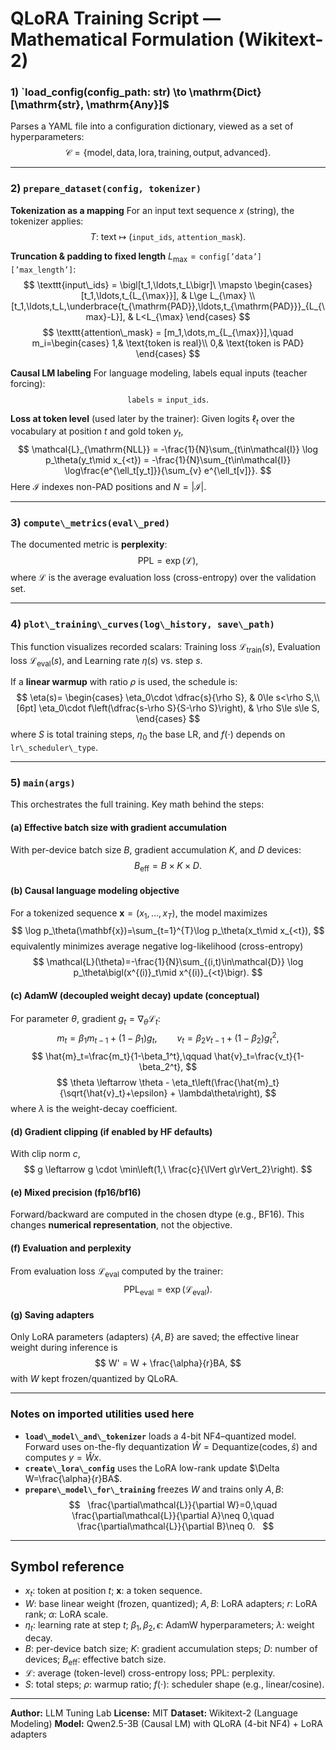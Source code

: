# QLoRA Training Script — Mathematical Formulation (Wikitext-2)

### 1) `load_config(config\_path: str) \to \mathrm{Dict}[\mathrm{str}, \mathrm{Any}]$

Parses a YAML file into a configuration dictionary, viewed as a set of hyperparameters:
$$
\mathcal{C}=\{\text{model}, \text{data}, \text{lora}, \text{training}, \text{output}, \text{advanced}\}.
$$

---

### 2) `prepare_dataset(config, tokenizer)`

**Tokenization as a mapping**
For an input text sequence $x$ (string), the tokenizer applies:
$$
T:\ \text{text}\ \mapsto\ \bigl(\texttt{input\_ids},\ \texttt{attention\_mask}\bigr).
$$

**Truncation \& padding to fixed length** $L_{\max}=\texttt{config['data']['max\_length']}$:
$$
\texttt{input\_ids} = \bigl[t_1,\ldots,t_L\bigr]\ \mapsto
\begin{cases}
[t_1,\ldots,t_{L_{\max}}], & L\ge L_{\max} \\
[t_1,\ldots,t_L,\underbrace{t_{\mathrm{PAD}},\ldots,t_{\mathrm{PAD}}}_{L_{\max}-L}], & L<L_{\max}
\end{cases}
$$
$$
\texttt{attention\_mask} = [m_1,\dots,m_{L_{\max}}],\quad
m_i=\begin{cases}
1,& \text{token is real}\\
0,& \text{token is PAD}
\end{cases}
$$

**Causal LM labeling**
For language modeling, labels equal inputs (teacher forcing):
$$
\texttt{labels}=\texttt{input\_ids}.
$$

**Loss at token level** (used later by the trainer):
Given logits $\ell_{t}$ over the vocabulary at position $t$ and gold token $y_t$,
$$
\mathcal{L}_{\mathrm{NLL}} = -\frac{1}{N}\sum_{t\in\mathcal{I}} \log p_\theta(y_t\mid x_{<t})
= -\frac{1}{N}\sum_{t\in\mathcal{I}} \log\frac{e^{\ell_t[y_t]}}{\sum_{v} e^{\ell_t[v]}}.
$$
Here $\mathcal{I}$ indexes non-PAD positions and $N=|\mathcal{I}|$.

---

### 3) `compute\_metrics(eval\_pred)`

The documented metric is **perplexity**:
$$
\mathrm{PPL} = \exp\bigl(\mathcal{L}\bigr),
$$
where $\mathcal{L}$ is the average evaluation loss (cross-entropy) over the validation set.

---

### 4) `plot\_training\_curves(log\_history, save\_path)`

This function visualizes recorded scalars: Training loss $\mathcal{L}_{\mathrm{train}}(s)$, Evaluation loss $\mathcal{L}_{\mathrm{eval}}(s)$, and Learning rate $\eta(s)$ vs. step $s$.

If a **linear warmup** with ratio $\rho$ is used, the schedule is:
$$
\eta(s)=
\begin{cases}
\eta_0\cdot \dfrac{s}{\rho S}, & 0\le s<\rho S,\\[6pt]
\eta_0\cdot f\left(\dfrac{s-\rho S}{S-\rho S}\right), & \rho S\le s\le S,
\end{cases}
$$
where $S$ is total training steps, $\eta_0$ the base LR, and $f(\cdot)$ depends on `lr\_scheduler\_type`.

---

### 5) `main(args)`

This orchestrates the full training. Key math behind the steps:

#### (a) Effective batch size with gradient accumulation

With per-device batch size $B$, gradient accumulation $K$, and $D$ devices:
$$
B_{\text{eff}} = B \times K \times D.
$$

#### (b) Causal language modeling objective

For a tokenized sequence $\mathbf{x}=(x_1,\dots,x_T)$, the model maximizes
$$
\log p_\theta(\mathbf{x})=\sum_{t=1}^{T}\log p_\theta(x_t\mid x_{<t}),
$$
equivalently minimizes average negative log-likelihood (cross-entropy)
$$
\mathcal{L}(\theta)=-\frac{1}{N}\sum_{(i,t)\in\mathcal{D}} \log p_\theta\bigl(x^{(i)}_t\mid x^{(i)}_{<t}\bigr).
$$

#### (c) AdamW (decoupled weight decay) update (conceptual)

For parameter $\theta$, gradient $g_t=\nabla_\theta \mathcal{L}_t$:
$$
m_t=\beta_1 m_{t-1}+(1-\beta_1)g_t,\qquad
v_t=\beta_2 v_{t-1}+(1-\beta_2)g_t^2,
$$
$$
\hat{m}_t=\frac{m_t}{1-\beta_1^t},\qquad
\hat{v}_t=\frac{v_t}{1-\beta_2^t},
$$
$$
\theta \leftarrow \theta - \eta_t\left(\frac{\hat{m}_t}{\sqrt{\hat{v}_t}+\epsilon} + \lambda\theta\right),
$$
where $\lambda$ is the weight-decay coefficient.

#### (d) Gradient clipping (if enabled by HF defaults)

With clip norm $c$,
$$
g \leftarrow g \cdot \min\left(1,\ \frac{c}{\lVert g\rVert_2}\right).
$$

#### (e) Mixed precision (fp16/bf16)

Forward/backward are computed in the chosen dtype (e.g., BF16). This changes **numerical representation**, not the objective.

#### (f) Evaluation and perplexity

From evaluation loss $\mathcal{L}_{\mathrm{eval}}$ computed by the trainer:
$$
\mathrm{PPL}_{\mathrm{eval}} = \exp\bigl(\mathcal{L}_{\mathrm{eval}}\bigr).
$$

#### (g) Saving adapters

Only LoRA parameters (adapters) $\{A,B\}$ are saved; the effective linear weight during inference is
$$
W' = W + \frac{\alpha}{r}BA,
$$
with $W$ kept frozen/quantized by QLoRA.

---

### Notes on imported utilities used here

* **`load\_model\_and\_tokenizer`** loads a 4-bit NF4–quantized model. Forward uses on-the-fly dequantization $\widehat{W}=\mathrm{Dequantize}(\text{codes}, \widehat{s})$ and computes $y=\widehat{W}x$.
* **`create\_lora\_config`** uses the LoRA low-rank update $\Delta W=\frac{\alpha}{r}BA$.
* **`prepare\_model\_for\_training`** freezes $W$ and trains only $A,B$:
  $$
  \frac{\partial\mathcal{L}}{\partial W}=0,\quad
  \frac{\partial\mathcal{L}}{\partial A}\neq 0,\quad
  \frac{\partial\mathcal{L}}{\partial B}\neq 0.
  $$

---

## Symbol reference

* $x_t$: token at position $t$; $\mathbf{x}$: a token sequence.
* $W$: base linear weight (frozen, quantized); $A,B$: LoRA adapters; $r$: LoRA rank; $\alpha$: LoRA scale.
* $\eta_t$: learning rate at step $t$; $\beta_1,\beta_2,\epsilon$: AdamW hyperparameters; $\lambda$: weight decay.
* $B$: per-device batch size; $K$: gradient accumulation steps; $D$: number of devices; $B_{\mathrm{eff}}$: effective batch size.
* $\mathcal{L}$: average (token-level) cross-entropy loss; $\mathrm{PPL}$: perplexity.
* $S$: total steps; $\rho$: warmup ratio; $f(\cdot)$: scheduler shape (e.g., linear/cosine).

---

**Author:** LLM Tuning Lab
**License:** MIT
**Dataset:** Wikitext-2 (Language Modeling)
**Model:** Qwen2.5-3B (Causal LM) with QLoRA (4-bit NF4) + LoRA adapters